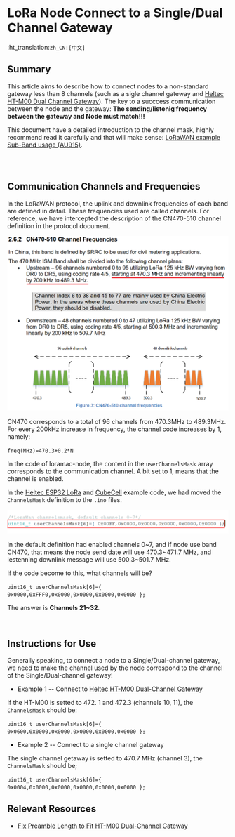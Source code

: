 #  	LoRa Node Connect to a Single/Dual Channel Gateway

:ht_translation:`zh_CN:[中文]`

## Summary

This article aims to describe how to connect nodes to a non-standard gateway less than 8 channels (such as a sigle channel gateway and [Heltec HT-M00 Dual Channel Gateway](https://heltec.org/project/ht-m00/)). The key to a succcess communication between the node and the gateway: **The sending/listenig frequency between the gateway and Node must match!!!**

This document have a detailed introduction to the channel mask, highly recommend read it carefully and that will make sense: [LoRaWAN example Sub-Band usage (AU915)](https://heltec-automation-docs.readthedocs.io/en/latest/general/sub_band_usage.html).

```Tip:: If the node channel is more than the gateway channel and the gateway channel is included, then the node channel can only enter the network when the node channel matches the gateway channel. If the node channel does not include the gateway channel, the node cannot enter the network.

```

&nbsp;

## Communication Channels and Frequencies

In the LoRaWAN protocol, the uplink and downlink frequencies of each band are defined in detail. These frequencies used are called channels. For reference, we have intercepted the description of the CN470-510 channel definition in the protocol document.

![](img/connect_to_single_channel_gateway/01.png)

CN470 corresponds to a total of 96 channels from 470.3MHz to 489.3MHz. For every 200kHz increase in frequency, the channel code increases by 1, namely:

`freq(MHz)=470.3+0.2*N`

In the code of loramac-node, the content in the `userChannelsMask` array corresponds to the communication channel. A bit set to 1, means that the channel is enabled.

In the [Heltec ESP32 LoRa](https://heltec.org/proudct_center/lora/lora-node/) and [CubeCell](https://heltec.org/proudct_center/lora/cubecell/) example code, we had moved the `ChannelsMask` definition to the `.ino` files.

![](img/connect_to_single_channel_gateway/02.png)

In the default definition had enabled channels 0~7, and if node use band CN470, that means the node send date will use 470.3~471.7 MHz, and lestenning downlink message will use 500.3~501.7 MHz.

If the code become to this, what  channels will be?

`uint16_t userChannelsMask[6]={ 0x0000,0xFFF0,0x0000,0x0000,0x0000,0x0000 };`

The answer is **Channels 21~32**.

&nbsp;

## Instructions for Use

Generally speaking, to connect a node to a Single/Dual-channel gateway, we need to make the channel used by the node correspond to the channel of the Single/Dual-channel gateway!

- Example 1 -- Connect to [Heltec HT-M00 Dual-Channel Gateway](https://heltec.org/project/ht-m00/)

If the HT-M00 is setted to 472. 1 and 472.3 (channels 10, 11), the `ChannelsMask` should be:

`uint16_t userChannelsMask[6]={ 0x0600,0x0000,0x0000,0x0000,0x0000,0x0000 };`

- Example 2 -- Connect to a single channel gateway

The single channel getaway is setted to 470.7 MHz (channel 3), the `ChannelsMask` should be;

`uint16_t userChannelsMask[6]={ 0x0004,0x0000,0x0000,0x0000,0x0000,0x0000 };`



## Relevant Resources

- [Fix Preamble Length to Fit HT-M00 Dual-Channel Gateway](https://heltec-automation-docs.readthedocs.io/en/latest/gateway/frequently_asked_questions.html#fix-preamble-length-to-fit-ht-m00-dual-channel-gateway)